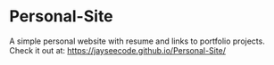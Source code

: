 # Personal-Site
A simple personal website with resume and links to portfolio projects.<br>
Check it out at: https://jayseecode.github.io/Personal-Site/
